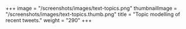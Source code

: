 +++
image =  "/screenshots/images/text-topics.png"
thumbnailImage = "/screenshots/images/text-topics.thumb.png"
title =  "Topic modelling of recent tweets."
weight = "290"
+++
